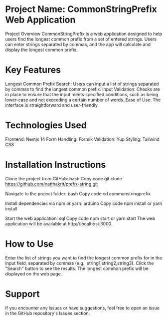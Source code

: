 # Project Name: CommonStringPrefix Web Application
Project Overview
CommonStringPrefix is a web application designed to help users find the longest common prefix from a set of entered strings. Users can enter strings separated by commas, and the app will calculate and display the longest common prefix.

# Key Features
Longest Common Prefix Search: Users can input a list of strings separated by commas to find the longest common prefix.
Input Validation: Checks are in place to ensure that the input meets specified conditions, such as being lower-case and not exceeding a certain number of words.
Ease of Use: The interface is straightforward and user-friendly.

# Technologies Used
Frontend: Nextjs 14
Form Handling: Formik
Validation: Yup
Styling: Tailwind CSS


# Installation Instructions
Clone the project from GitHub:
bash
Copy code
git clone https://github.com/natthakrit/prefix-string.git

Navigate to the project folder:
bash
Copy code
cd commonstringprefix

Install dependencies via npm or yarn:
arduino
Copy code
npm install
or
yarn install

Start the web application:
sql
Copy code
npm start
or
yarn start
The web application will be available at http://localhost:3000.

# How to Use
Enter the list of strings you want to find the longest common prefix for in the input field, separated by commas (e.g., string1,string2,string3).
Click the "Search" button to see the results.
The longest common prefix will be displayed on the web page.

# Support
If you encounter any issues or have suggestions, feel free to open an issue in the GitHub repository's Issues section.
